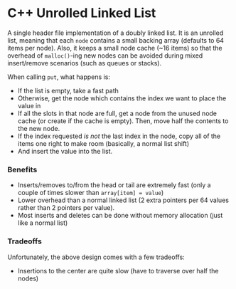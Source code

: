 # C++ Unrolled Linked List

A single header file implementation of a doubly linked list. It is an unrolled list, meaning that each `node` contains a small backing array (defaults to 64 items per node).
Also, it keeps a small node cache (~16 items) so that the overhead of `malloc()`-ing new nodes can be avoided during mixed insert/remove scenarios (such as queues or stacks).

When calling `put`, what happens is:
 - If the list is empty, take a fast path
 - Otherwise, get the node which contains the index we want to place the value in
 - If all the slots in that node are full, get a node from the unused node cache (or create if the cache is empty). Then, move half the contents to the new node.
 - If the index requested *is not* the last index in the node, copy all of the items one right to make room (basically, a normal list shift)
 - And insert the value into the list.

### Benefits
 * Inserts/removes to/from the head or tail are extremely fast (only a couple of times slower than `array[item] = value`)
 * Lower overhead than a normal linked list (2 extra pointers per 64 values rather than 2 pointers per value).
 * Most inserts and deletes can be done without memory allocation (just like a normal list) 

### Tradeoffs
Unfortunately, the above design comes with a few tradeoffs:
 * Insertions to the center are quite slow (have to traverse over half the nodes)